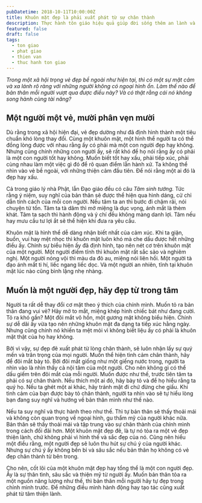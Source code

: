 ```yaml
---
pubDatetime: 2018-10-11T10:00:00Z
title: Khuôn mặt đẹp là phải xuất phát từ sự chân thành
description: Thực hành tôn giáo hiệu quả giúp đời sống thêm an lành và hạnh phúc, giác ngộ nhiều điều hữu ích để đem lại năng lượng tích cực cho bản thân, và giá trị đẹp cho cộng đồng.
featured: false
draft: false
tags:
  - ton giao
  - phat giao
  - thien van
  - thuc hanh ton giao
---
```


_Trong một xã hội trọng vẻ đẹp bề ngoài như hiện tại, thì có một sự mặt cảm và xa lánh rõ ràng với những người không có ngoại hình ổn. Làm thế nào để bản thân mỗi người vượt qua được điều này? Và có thật rằng cái nó không song hành cùng tài năng?_

## Một người một vẻ, mười phân vẹn mười

Dù rằng trong xã hội hiện đại, vẻ đẹp dường như đã định hình thành một tiêu chuẩn khó lòng thay đổi. Cùng một khuôn mặt, một hình thể người ta có thể đồng lòng được với nhau rằng ấy có phải mà một con người đẹp hay không. Nhưng cũng chính những con người ấy, sẽ rất khó để họ nói rằng ấy có phải là một con người tốt hay không. Muốn biết tốt hay xấu, phải tiếp xúc, phải cùng nhau làm một việc gì đó để rõ quan điểm lẫn hành xử. Ta không thể nhìn vào vẻ bề ngoài, với những thiện cảm đầu tiên. Để nói rằng một ai đó là đẹp hay xấu.

Cả trong giáo lý nhà Phật, lẫn Đạo giáo đều có câu _Tâm sinh tướng._ Tức rằng ý niệm, suy nghĩ của bản thân sẽ được thể hiện qua hình dáng, cử chỉ dẫn tính cách của mỗi con người. Nếu tâm ta an thì bước đi chậm rãi, nói chuyện từ tốn. Tâm ta tà dâm thì mở miệng là dục vọng, ánh mắt là thèm khát. Tâm ta sạch thì hành động và ý chí đều không màng danh lợi. Tâm nếu hay mưu cầu tư lợi ắt sẽ thể hiện khi đưa ra yêu cầu.

Khuôn mặt là hình thể dễ dàng nhận biết nhất của cảm xúc. Khi ta giận, buồn, vui hay mệt nhọc thì khuôn mặt luôn khó mà che dấu được hết những điều ấy. Chính sự biểu hiện ấy đã định hình, tạo nên nét cơ trên khuôn mặt của một người. Một người điềm tĩnh thì khuôn mặt rất sắc sảo và nghiêm nghị. Một người nóng vội thì màu da đỏ au, miệng nói liên hồi. Một người tà đạo ánh mắt ti hí, liếc ngang liếc dọc. Và một người an nhiên, tĩnh tại khuôn mặt lúc nào cũng bình lặng nhẹ nhàng.

## Muốn là một người đẹp, hãy đẹp từ trong tâm

Người ta rất dễ thay đổi cơ mặt theo ý thích của chính mình. Muốn tỏ ra bản thân đang vui vẻ? Hãy mở to mắt, miệng khép hình chiếc bát như đang cười. Tỏ ra khó gần? Một đôi mắt vô hồn, một gương mặt không biểu hiện. Chính sự dễ dãi ấy vừa tạo nên những khuôn mặt đa dạng ta tiếp xúc hằng ngày. Nhưng cũng chính nó khiến ta mệt mỏi vì không biết liệu ấy có phải là khuôn mặt thật của họ hay không.

Bởi vì vậy, sự đẹp đẽ xuất phát từ lòng chân thành, sẽ luôn nhận lấy sự quý mến và trân trọng của mọi người. Muốn thể hiện tình cảm chân thành, hãy để đôi mắt bày tỏ. Bởi đôi mắt giống như một giếng nước trong, người ta nhìn vào là nhìn thấy cả nội tâm của một người. Cho nên không gì có thể dấu giếm trên đôi mắt của mỗi người. Muốn được như thế, trước tiên tâm ta phải có sự chân thành. Nếu thích một ai đó, hãy bày tỏ và để họ hiểu rằng ta quý họ. Nếu ta ghét một ai khác, hãy tránh mặt đi chứ đừng che giấu. Khi tình cảm của bạn được bày tỏ chân thành, người ta nhìn vào sẽ tự hiểu lòng bạn đang suy nghĩ và hướng về bản thân mình như thế nào.

Nếu ta suy nghĩ và thực hành theo như thế. Thì tự bản thân sẽ thấy thoải mái và không còn quan trọng về ngoại hình, gu thẩm mỹ của người khác nữa. Bản thân sẽ thấy thoải mái và tập trung vào sự chân thành của chính mình trong cách đối đãi hơn. Một khuôn mặt đẹp đẽ, là tự nó tỏa ra một vẻ đẹp thiện lành, chứ không phải vì hình thế và sắc đẹp của nó. Cũng nên hiểu một điều rằng, một người đẹp sẽ luôn thu hút sự chú ý của người khác. Nhưng sự chú ý ấy không bền bỉ và sâu sắc nếu bản thân họ không có vẻ đẹp chân thành từ bên trong.

Cho nên, cốt lõi của một khuôn mặt đẹp hay tổng thể là một con người đẹp. Ấy là sự thân tình, sâu sắc và thiện mỹ từ người ấy. Muốn bản thân tỏa ra một nguồn năng lượng như thế, thì bản thân mỗi người hãy tự đẹp trong chính mình trước. Để những điều mình hành động hay tạo tác cũng xuất phát từ tâm thiện lành.
